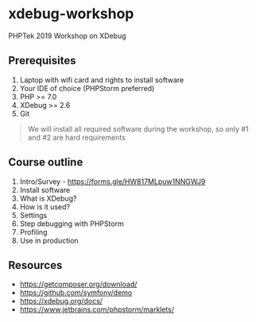 # xdebug-workshop
PHPTek 2019 Workshop on XDebug

## Prerequisites
1. Laptop with wifi card and rights to install software
2. Your IDE of choice (PHPStorm preferred)
2. PHP >= 7.0
3. XDebug >= 2.6
4. Git

>We will install all required software during the workshop, so only #1 and #2 are hard requirements

## Course outline
1. Intro/Survey - https://forms.gle/HW817MLpuw1NNGWJ9
2. Install software
3. What is XDebug?
4. How is it used?
5. Settings
6. Step debugging with PHPStorm
7. Profiling
8. Use in production

## Resources
- https://getcomposer.org/download/
- https://github.com/symfony/demo
- https://xdebug.org/docs/
- https://www.jetbrains.com/phpstorm/marklets/
